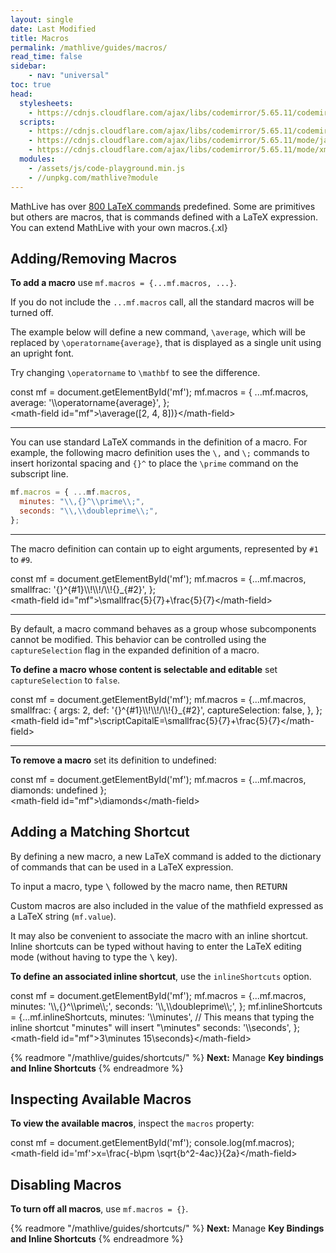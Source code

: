 ```yaml
---
layout: single
date: Last Modified
title: Macros
permalink: /mathlive/guides/macros/
read_time: false
sidebar:
    - nav: "universal"
toc: true
head:
  stylesheets:
    - https://cdnjs.cloudflare.com/ajax/libs/codemirror/5.65.11/codemirror.min.css
  scripts:
    - https://cdnjs.cloudflare.com/ajax/libs/codemirror/5.65.11/codemirror.min.js
    - https://cdnjs.cloudflare.com/ajax/libs/codemirror/5.65.11/mode/javascript/javascript.min.js
    - https://cdnjs.cloudflare.com/ajax/libs/codemirror/5.65.11/mode/xml/xml.min.js
  modules:
    - /assets/js/code-playground.min.js
    - //unpkg.com/mathlive?module
---
```


MathLive has over [800 LaTeX commands](/mathlive/reference/commands/) 
predefined. Some are primitives but others are macros, that is commands defined 
with a LaTeX expression. You can extend MathLive with your own macros.{.xl}


## Adding/Removing Macros

**To add a macro** use `mf.macros = {...mf.macros, ...}`.

If you do not include the `...mf.macros` call, all the standard macros will be
turned off.

The example below will define a new command, `\average`, which will be
replaced by `\operatorname{average}`, that is displayed as a single unit
using an upright font.

Try changing `\operatorname` to `\mathbf` to see the difference.

<code-playground layout="stack" show-line-numbers mark-javascript-line="3">
    <style slot="style">
      .output:focus-within {
        outline: Highlight auto 1px;
        outline: -webkit-focus-ring-color auto 1px
      }
      .output math-field:focus, .output math-field:focus-within {
        outline: none;
      }
    </style>
    <div slot="javascript">const mf = document.getElementById('mf');
mf.macros = { ...mf.macros,
  average: '\\operatorname{average}',
};</div>
    <div slot="html">&lt;math-field id="mf"&gt;\average([2, 4, 8])}&lt;/math-field&gt;</div>
</code-playground>

<hr>

You can use standard LaTeX commands in the definition of a macro. For example,
the following macro definition uses the `\,` and `\;` commands to insert
horizontal spacing and `{}^` to place the `\prime` command on the subscript
line.

```javascript
mf.macros = { ...mf.macros,
  minutes: "\\,{}^\\prime\\;",
  seconds: "\\,\\doubleprime\\;",
};
```

<hr>

The macro definition can contain up to eight arguments, represented by `#1` to `#9`.

<code-playground layout="stack" show-line-numbers >
    <style slot="style">
      .output:focus-within {
        outline: Highlight auto 1px;
        outline: -webkit-focus-ring-color auto 1px
      }
      .output math-field:focus, .output math-field:focus-within {
        outline: none;
      }
    </style>
    <div slot="javascript">const mf = document.getElementById('mf');
mf.macros = {...mf.macros, 
  smallfrac: '{}^{#1}\\!\\!/\\!{}_{#2}',
};
</div>
    <div slot="html">&lt;math-field id="mf"&gt;\smallfrac{5}{7}+\frac{5}{7}&lt;/math-field&gt;</div>
</code-playground>

<hr>

By default, a macro command behaves as a group whose subcomponents cannot be
modified. This behavior can be controlled using the `captureSelection` flag
in the expanded definition of a macro.

**To define a macro whose content is selectable and editable** set 
`captureSelection` to `false`.

<code-playground layout="stack" show-line-numbers mark-javascript-line=6>
    <style slot="style">
      .output:focus-within {
        outline: Highlight auto 1px;
        outline: -webkit-focus-ring-color auto 1px
      }
      .output math-field:focus, .output math-field:focus-within {
        outline: none;
      }
    </style>
    <div slot="javascript">const mf = document.getElementById('mf');
mf.macros = {...mf.macros,
  smallfrac: {
    args: 2,
    def: '{}^{#1}\\!\\!/\\!{}_{#2}',
    captureSelection: false,
  },
};
</div>
    <div slot="html">&lt;math-field id="mf"&gt;\scriptCapitalE=\smallfrac{5}{7}+\frac{5}{7}&lt;/math-field&gt;</div>
</code-playground>

<hr>

**To remove a macro** set its definition to undefined:

<code-playground layout="stack" show-line-numbers>
    <style slot="style">
      .output:focus-within {
        outline: Highlight auto 1px;
        outline: -webkit-focus-ring-color auto 1px
      }
      .output math-field:focus, .output math-field:focus-within {
        outline: none;
      }
    </style>
    <div slot="javascript">const mf = document.getElementById('mf');
mf.macros = {...mf.macros, diamonds: undefined };</div>
    <div slot="html">&lt;math-field id="mf"&gt;\diamonds&lt;/math-field&gt;</div>
</code-playground>


## Adding a Matching Shortcut

By defining a new macro, a new LaTeX command is added to the dictionary
of commands that can be used in a LaTeX expression. 

To input a macro, type <kbd>\\</kbd> followed by the macro name, then <kbd>RETURN</kbd>

Custom macros are also included in the value of the mathfield 
expressed as a LaTeX string (`mf.value`).

It may also be convenient to associate the macro with an inline
shortcut. Inline shortcuts can be typed without having to enter the LaTeX
editing mode (without having to type the <kbd>\\</kbd> key).

**To define an associated inline shortcut**, use the `inlineShortcuts` option.

<code-playground layout="stack" show-line-numbers>
    <style slot="style">
      .output:focus-within {
        outline: Highlight auto 1px;
        outline: -webkit-focus-ring-color auto 1px
      }
      .output math-field:focus, .output math-field:focus-within {
        outline: none;
      }
    </style>
    <div slot="javascript">const mf = document.getElementById('mf');
mf.macros = {...mf.macros,
    minutes: '\\,{}^\\prime\\;',
    seconds: '\\,\\doubleprime\\;',
};
mf.inlineShortcuts = {...mf.inlineShortcuts,
    minutes: '\\minutes', // This means that typing the inline shortcut "minutes" will insert "\minutes"
    seconds: '\\seconds',
};
</div>
    <div slot="html">&lt;math-field id="mf"&gt;3\minutes 15\seconds}&lt;/math-field&gt;</div>
</code-playground>


{% readmore "/mathlive/guides/shortcuts/" %}
**Next:** Manage <strong>Key bindings and Inline Shortcuts</strong>
{% endreadmore %}



## Inspecting Available Macros

**To view the available macros**, inspect the `macros` property:

<code-playground layout="stack" show-line-numbers>
    <style slot="style">
      .output:focus-within {
        outline: Highlight auto 1px;
        outline: -webkit-focus-ring-color auto 1px
      }
      .output math-field:focus, .output math-field:focus-within {
        outline: none;
      }
    </style>
    <div slot="javascript">const mf = document.getElementById('mf');
console.log(mf.macros);
</div>
    <div slot="html">&lt;math-field id='mf'&gt;x=\frac{-b\pm \sqrt{b^2-4ac}}{2a}&lt;/math-field&gt;</div>
</code-playground>


## Disabling Macros

**To turn off all macros**, use  `mf.macros = {}`.




{% readmore "/mathlive/guides/shortcuts/" %}
**Next:** Manage <strong>Key Bindings and Inline Shortcuts</strong>
{% endreadmore %}

